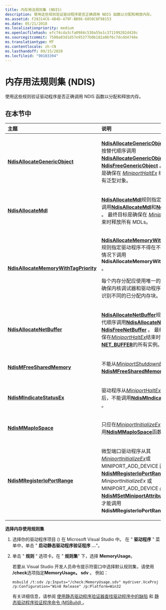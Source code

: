```yaml
---
title: 内存用法规则集 (NDIS)
description: 使用这些规则验证驱动程序是否正确调用 NDIS 函数以分配和释放内存。
ms.assetid: F28314C6-4B4D-479F-BB96-6850C8F98153
ms.date: 05/21/2018
ms.localizationpriority: medium
ms.openlocfilehash: efc74cda3cfa0984c530a55e1c371199202d420c
ms.sourcegitcommit: 7500a03d1d57e95377b0b182a06f6c7dcdd4748e
ms.translationtype: MT
ms.contentlocale: zh-CN
ms.lasthandoff: 09/15/2020
ms.locfileid: "90103394"
---
```

# <a name="memory-usage-rule-set-ndis"></a>内存用法规则集 (NDIS)


使用这些规则验证驱动程序是否正确调用 NDIS 函数以分配和释放内存。

## <a name="in-this-section"></a>在本节中


<table>
<colgroup>
<col width="50%" />
<col width="50%" />
</colgroup>
<thead>
<tr class="header">
<th align="left">主题</th>
<th align="left">说明</th>
</tr>
</thead>
<tbody>
<tr class="odd">
<td align="left"><p><a href="ndis-ndisallocategenericobject.md" data-raw-source="[&lt;strong&gt;NdisAllocateGenericObject&lt;/strong&gt;](ndis-ndisallocategenericobject.md)"><strong>NdisAllocateGenericObject</strong></a></p></td>
<td align="left"><p><a href="ndis-ndisallocategenericobject.md" data-raw-source="[&lt;strong&gt;NdisAllocateGenericObject&lt;/strong&gt;](ndis-ndisallocategenericobject.md)"><strong>NdisAllocateGenericObject</strong></a>规则指定按替代顺序调用<a href="/windows-hardware/drivers/ddi/ndis/nf-ndis-ndisallocategenericobject" data-raw-source="[&lt;strong&gt;NdisAllocateGenericObject&lt;/strong&gt;](/windows-hardware/drivers/ddi/ndis/nf-ndis-ndisallocategenericobject)"><strong>NdisAllocateGenericObject</strong></a>和<a href="/windows-hardware/drivers/ddi/ndis/nf-ndis-ndisfreegenericobject" data-raw-source="[&lt;strong&gt;NdisFreeGenericObject&lt;/strong&gt;](/windows-hardware/drivers/ddi/ndis/nf-ndis-ndisfreegenericobject)"><strong>NdisFreeGenericObject</strong></a> 。 最终的目标是确保在 <a href="/windows-hardware/drivers/ddi/ndis/nc-ndis-miniport_halt" data-raw-source="[&lt;em&gt;MiniportHaltEx&lt;/em&gt;](/windows-hardware/drivers/ddi/ndis/nc-ndis-miniport_halt)"><em>MiniportHaltEx</em></a> 结束时释放所有泛型对象。</p></td>
</tr>
<tr class="even">
<td align="left"><p><a href="ndis-ndisallocatemdl.md" data-raw-source="[&lt;strong&gt;NdisAllocateMdl&lt;/strong&gt;](ndis-ndisallocatemdl.md)"><strong>NdisAllocateMdl</strong></a></p></td>
<td align="left"><p><a href="ndis-ndisallocatemdl.md" data-raw-source="[&lt;strong&gt;NdisAllocateMdl&lt;/strong&gt;](ndis-ndisallocatemdl.md)"><strong>NdisAllocateMdl</strong></a>规则指定按替代顺序调用<a href="/windows-hardware/drivers/ddi/ndis/nf-ndis-ndisallocatemdl" data-raw-source="[&lt;strong&gt;NdisAllocateMdl&lt;/strong&gt;](/windows-hardware/drivers/ddi/ndis/nf-ndis-ndisallocatemdl)"><strong>NdisAllocateMdl</strong></a>和<a href="/windows-hardware/drivers/ddi/ndis/nf-ndis-ndisfreemdl" data-raw-source="[&lt;strong&gt;NdisFreeMdl&lt;/strong&gt;](/windows-hardware/drivers/ddi/ndis/nf-ndis-ndisfreemdl)"><strong>NdisFreeMdl</strong></a> 。 最终目标是确保在 <a href="/windows-hardware/drivers/ddi/ndis/nc-ndis-miniport_halt" data-raw-source="[&lt;em&gt;MiniportHaltEx&lt;/em&gt;](/windows-hardware/drivers/ddi/ndis/nc-ndis-miniport_halt)"><em>MiniportHaltEx</em></a> 结束时释放所有 MDLs。</p></td>
</tr>
<tr class="odd">
<td align="left"><p><a href="ndis-ndisallocatememorywithtagpriority.md" data-raw-source="[&lt;strong&gt;NdisAllocateMemoryWithTagPriority&lt;/strong&gt;](ndis-ndisallocatememorywithtagpriority.md)"><strong>NdisAllocateMemoryWithTagPriority</strong></a></p></td>
<td align="left"><p><a href="ndis-ndisallocatememorywithtagpriority.md" data-raw-source="[&lt;strong&gt;NdisAllocateMemoryWithTagPriority&lt;/strong&gt;](ndis-ndisallocatememorywithtagpriority.md)"><strong>NdisAllocateMemoryWithTagPriority</strong></a>规则指定驱动程序不得在不提供<em>标记</em>的情况下调用<strong>NdisAllocateMemoryWithTagPriority</strong> 。</p>
<p>每个内存分配应使用唯一的池标记，以确保内核调试器和驱动程序验证器可以识别不同的已分配内存块。</p></td>
</tr>
<tr class="even">
<td align="left"><p><a href="ndis-ndisallocatenetbuffer.md" data-raw-source="[&lt;strong&gt;NdisAllocateNetBuffer&lt;/strong&gt;](ndis-ndisallocatenetbuffer.md)"><strong>NdisAllocateNetBuffer</strong></a></p></td>
<td align="left"><p><a href="ndis-ndisallocatenetbuffer.md" data-raw-source="[&lt;strong&gt;NdisAllocateNetBuffer&lt;/strong&gt;](ndis-ndisallocatenetbuffer.md)"><strong>NdisAllocateNetBuffer</strong></a>规则指定按替代顺序调用<a href="/windows-hardware/drivers/ddi/ndis/nf-ndis-ndisallocatenetbuffer" data-raw-source="[&lt;strong&gt;NdisAllocateNetBuffer&lt;/strong&gt;](/windows-hardware/drivers/ddi/ndis/nf-ndis-ndisallocatenetbuffer)"><strong>NdisAllocateNetBuffer</strong></a>和<a href="/windows-hardware/drivers/ddi/ndis/nf-ndis-ndisfreenetbuffer" data-raw-source="[&lt;strong&gt;NdisFreeNetBuffer&lt;/strong&gt;](/windows-hardware/drivers/ddi/ndis/nf-ndis-ndisfreenetbuffer)"><strong>NdisFreeNetBuffer</strong></a> 。 最终的目标是确保在<a href="/windows-hardware/drivers/ddi/ndis/nc-ndis-miniport_halt" data-raw-source="[&lt;em&gt;MiniportHaltEx&lt;/em&gt;](/windows-hardware/drivers/ddi/ndis/nc-ndis-miniport_halt)"><em>MiniportHaltEx</em></a>结束时释放<a href="/windows-hardware/drivers/ddi/ndis/ns-ndis-_net_buffer" data-raw-source="[&lt;strong&gt;NET_BUFFER&lt;/strong&gt;](/windows-hardware/drivers/ddi/ndis/ns-ndis-_net_buffer)"><strong>NET_BUFFER</strong></a>的所有实例。</p></td>
</tr>
<tr class="odd">
<td align="left"><p><a href="ndis-ndismfreesharedmemory.md" data-raw-source="[&lt;strong&gt;NdisMFreeSharedMemory&lt;/strong&gt;](ndis-ndismfreesharedmemory.md)"><strong>NdisMFreeSharedMemory</strong></a></p></td>
<td align="left"><p>不能从<a href="/windows-hardware/drivers/ddi/ndis/nc-ndis-miniport_shutdown" data-raw-source="[&lt;em&gt;MiniportShutdownEx&lt;/em&gt;](/windows-hardware/drivers/ddi/ndis/nc-ndis-miniport_shutdown)"><em>MiniportShutdownEx</em></a>函数调用<a href="/windows-hardware/drivers/ddi/ndis/nf-ndis-ndismfreesharedmemory" data-raw-source="[&lt;strong&gt;NdisMFreeSharedMemory&lt;/strong&gt;](/windows-hardware/drivers/ddi/ndis/nf-ndis-ndismfreesharedmemory)"><strong>NdisMFreeSharedMemory</strong></a> 。</p></td>
</tr>
<tr class="even">
<td align="left"><p><a href="ndis-ndismindicatestatusex.md" data-raw-source="[&lt;strong&gt;NdisMIndicateStatusEx&lt;/strong&gt;](ndis-ndismindicatestatusex.md)"><strong>NdisMIndicateStatusEx</strong></a></p></td>
<td align="left"><p>驱动程序从<a href="/windows-hardware/drivers/ddi/ndis/nc-ndis-miniport_halt" data-raw-source="[&lt;em&gt;MiniportHaltEx&lt;/em&gt;](/windows-hardware/drivers/ddi/ndis/nc-ndis-miniport_halt)"><em>MiniportHaltEx</em></a>函数返回后，不能调用<a href="/windows-hardware/drivers/ddi/ndis/nf-ndis-ndismindicatestatusex" data-raw-source="[&lt;strong&gt;NdisMIndicateStatusEx&lt;/strong&gt;](/windows-hardware/drivers/ddi/ndis/nf-ndis-ndismindicatestatusex)"><strong>NdisMIndicateStatusEx</strong></a> 。</p></td>
</tr>
<tr class="odd">
<td align="left"><p><a href="ndis-ndismmapiospace.md" data-raw-source="[&lt;strong&gt;NdisMMapIoSpace&lt;/strong&gt;](ndis-ndismmapiospace.md)"><strong>NdisMMapIoSpace</strong></a></p></td>
<td align="left"><p>只应在<a href="/windows-hardware/drivers/ddi/ndis/nc-ndis-miniport_initialize" data-raw-source="[&lt;em&gt;MiniportInitializeEx&lt;/em&gt;](/windows-hardware/drivers/ddi/ndis/nc-ndis-miniport_initialize)"><em>MiniportInitializeEx</em></a>的上下文中调用<a href="/windows-hardware/drivers/ddi/ndis/nf-ndis-ndismmapiospace" data-raw-source="[&lt;strong&gt;NdisMMapIoSpace&lt;/strong&gt;](/windows-hardware/drivers/ddi/ndis/nf-ndis-ndismmapiospace)"><strong>NdisMMapIoSpace</strong></a>函数。</p></td>
</tr>
<tr class="even">
<td align="left"><p><a href="ndis-ndismregisterioportrange.md" data-raw-source="[&lt;strong&gt;NdisMRegisterIoPortRange&lt;/strong&gt;](ndis-ndismregisterioportrange.md)"><strong>NdisMRegisterIoPortRange</strong></a></p></td>
<td align="left"><p>微型端口驱动程序从其<a href="/windows-hardware/drivers/ddi/ndis/nc-ndis-miniport_initialize" data-raw-source="[&lt;em&gt;MiniportInitializeEx&lt;/em&gt;](/windows-hardware/drivers/ddi/ndis/nc-ndis-miniport_initialize)"><em>MiniportInitializeEx</em></a>或 MINIPORT_ADD_DEVICE 函数调用<a href="/windows-hardware/drivers/ddi/ndis/nf-ndis-ndismregisterioportrange" data-raw-source="[&lt;strong&gt;NdisMRegisterIoPortRange&lt;/strong&gt;](/windows-hardware/drivers/ddi/ndis/nf-ndis-ndismregisterioportrange)"><strong>NdisMRegisterIoPortRange</strong></a> 。 <em>MiniportInitializeEx</em> 或 MINIPORT_ADD_DEVICE 必须先调用 <a href="/windows-hardware/drivers/ddi/ndis/nf-ndis-ndismsetminiportattributes" data-raw-source="[&lt;strong&gt;NdisMSetMiniportAttributes&lt;/strong&gt;](/windows-hardware/drivers/ddi/ndis/nf-ndis-ndismsetminiportattributes)"><strong>NdisMSetMiniportAttributes</strong></a> ，然后才能调用 <strong>NdisMRegisterIoPortRange</strong>。</p></td>
</tr>
</tbody>
</table>

 

**选择内存使用规则集**

1.  选择你的驱动程序项目 () 在 Microsoft Visual Studio 中。 在 " **驱动程序** " 菜单中，单击 " **启动静态驱动程序验证程序 ...**"。

2.  单击 " **规则** " 选项卡。在 " **规则集**" 下，选择 **MemoryUsage**。

    若要从 Visual Studio 开发人员命令提示符窗口中选择默认规则集，请使用 **/check**选项指定**MemoryUsage。 sdv** 。 例如：

    ```
    msbuild /t:sdv /p:Inputs="/check:MemoryUsage.sdv" mydriver.VcxProj /p:Configuration="Win8 Release" /p:Platform=Win32
    ```

    有关详细信息，请参阅 [使用静态驱动程序验证器查找驱动程序中的缺陷](./using-static-driver-verifier-to-find-defects-in-drivers.md) 和 [静态驱动程序验证程序命令 (MSBuild) ](./-static-driver-verifier-commands--msbuild-.md)。

